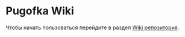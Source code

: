 # Pugofka Wiki

Чтобы начать пользоваться перейдите в раздел [Wiki репозитория](https://github.com/pugofka/pugofka-wiki/wiki).

